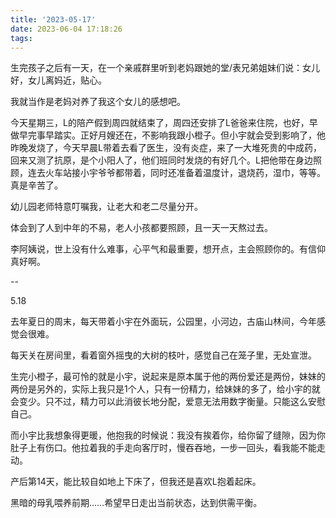 ```yaml
---
title: '2023-05-17'
date: 2023-06-04 17:18:26
tags:
---
```


生完孩子之后有一天，在一个亲戚群里听到老妈跟她的堂/表兄弟姐妹们说：女儿好，女儿离妈近，贴心。

我就当作是老妈对养了我这个女儿的感想吧。

今天星期三，L的陪产假到周四就结束了，周四还安排了L爸爸来住院，也好，早做早完事早踏实。正好月嫂还在，不影响我跟小橙子。但小宇就会受到影响了，他昨晚发烧了，今天早晨L带着去看了医生，没有炎症，来了一大堆死贵的中成药，回来又测了抗原，是个小阳人了，他们班同时发烧的有好几个。L把他带在身边照顾，连去火车站接小宇爷爷都带着，同时还准备着温度计，退烧药，湿巾，等等。真是辛苦了。

幼儿园老师特意叮嘱我，让老大和老二尽量分开。

体会到了人到中年的不易，老人小孩都要照顾，且一天一天熬过去。

李阿姨说，世上没有什么难事，心平气和最重要，想开点，主会照顾你的。有信仰真好啊。

--

5.18

去年夏日的周末，每天带着小宇在外面玩，公园里，小河边，古庙山林间，今年感觉会很难。

每天关在房间里，看着窗外摇曳的大树的枝叶，感觉自己在笼子里，无处宣泄。

生完小橙子，最可怜的就是小宇，说起来是原本属于他的两份爱还是两份，妹妹的两份是另外的，实际上我只是1个人，只有一份精力，给妹妹的多了，给小宇的就会变少。只不过，精力可以此消彼长地分配，爱意无法用数字衡量。只能这么安慰自己。

而小宇比我想象得更暖，他抱我的时候说：我没有挨着你，给你留了缝隙，因为你肚子上有伤口。他拉着我的手走向客厅时，慢吞吞地，一步一回头，看我能不能走动。

产后第14天，能比较自如地上下床了，但我还是喜欢L抱着起床。

黑暗的母乳喂养前期……希望早日走出当前状态，达到供需平衡。



